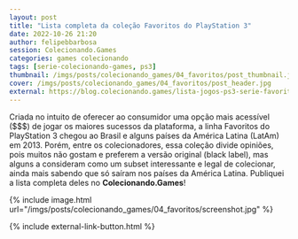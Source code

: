 ```yaml
---
layout: post
title: "Lista completa da coleção Favoritos do PlayStation 3"
date: 2022-10-26 21:20
author: felipebbarbosa
session: Colecionando.Games
categories: games colecionando
tags: [serie-colecionando-games, ps3]
thumbnail: /imgs/posts/colecionando_games/04_favoritos/post_thumbnail.jpg
cover: /imgs/posts/colecionando_games/04_favoritos/post_header.jpg
external: https://blog.colecionando.games/lista-jogos-ps3-serie-favoritos/
---
```


Criada no intuito de oferecer ao consumidor uma opção mais acessível ($$$) de jogar os maiores sucessos da plataforma, a linha Favoritos do PlayStation 3 chegou ao Brasil e alguns países da América Latina (LatAm) em 2013. Porém, entre os colecionadores, essa coleção divide opiniões, pois muitos não gostam e preferem a versão original (black label), mas alguns a consideram como um subset interessante e legal de colecionar, ainda mais sabendo que só saíram nos países da América Latina. Publiquei a lista completa deles no **Colecionando.Games**!

<!--more-->

{% include image.html
    url="/imgs/posts/colecionando_games/04_favoritos/screenshot.jpg" %}

{% include external-link-button.html %}